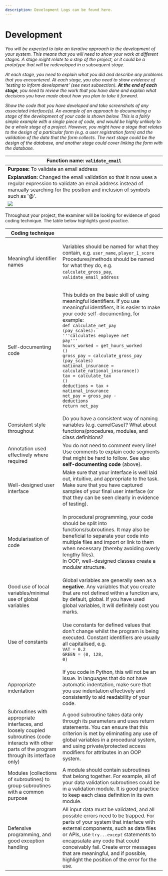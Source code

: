 ```yaml
---
description: Development Logs can be found here.
---
```


# Development

_You will be expected to take an iterative approach to the development of your system. This means that you will need to show your work at different stages. A stage might relate to a step of the project, or it could be a prototype that will be redeveloped in a subsequent stage._

_At each stage, you need to explain what you did and describe any problems that you encountered. At each stage, you also need to show evidence of 'testing to inform development' (see next subsection). **At the end of each stage**, you need to review the work that you have done and explain what decisions you have made about how you plan to take it forward._

_Show the code that you have developed and take screenshots of any associated interface(s). An example of an approach to documenting a stage of the development of your code is shown below. This is a fairly simple example with a single piece of code, and would be highly unlikely to be a whole stage of a project. However, you might have a stage that relates to the design of a particular form (e.g. a user registration form) and the validation of the data that the form collects. The next stage could be the design of the database, and another stage could cover linking the form with the database._

| **Function name:** `validate_email`                                                                                                                                                                      |
| -------------------------------------------------------------------------------------------------------------------------------------------------------------------------------------------------------- |
| **Purpose:** To validate an email address                                                                                                                                                                |
| **Explanation:** Changed the email validation so that it now uses a regular expression to validate an email address instead of manually searching for the position and inclusion of symbols such as '@'. |
| ![](https://isaaccomputerscience.org/api/any/api/images/content/computer\_science/software\_engineering/software\_project/figures/isaac\_cs\_soft\_prog\_cwk\_testing\_update\_code.png)                 |

Throughout your project, the examiner will be looking for evidence of good coding technique. The table below highlights good practice.

| Coding technique                                                                                                                                     |                                                                                                                                                                                                                                                                                                                                                                                                                                                                                                                                                                                                                                                |
| ---------------------------------------------------------------------------------------------------------------------------------------------------- | ---------------------------------------------------------------------------------------------------------------------------------------------------------------------------------------------------------------------------------------------------------------------------------------------------------------------------------------------------------------------------------------------------------------------------------------------------------------------------------------------------------------------------------------------------------------------------------------------------------------------------------------------- |
| Meaningful identifier names                                                                                                                          | <p>Variables should be named for what they contain, e.g. <code>user_name</code>, <code>player_1_score</code><br>Procedures/methods should be named for what they do, e.g. <code>calculate_gross_pay</code>, <code>validate_email_address</code></p>                                                                                                                                                                                                                                                                                                                                                                                            |
| Self-documenting code                                                                                                                                | <p>This builds on the basic skill of using meaningful identifiers. If you use meaningful identifiers, it is easier to make your code self-documenting, for example:<br><code>def calculate_net_pay (pay_scales):</code><br><code>'''calculates employee net pay'''</code><br><code>hours_worked = get_hours_worked ()</code><br><code>gross_pay = calculate_gross_pay (pay_scales)</code><br><code>national_insurance = calculate_national_insurance()</code><br><code>tax = calculate_tax ()</code><br><code>deductions = tax + national_insurance</code><br><code>net_pay = gross_pay - deductions</code><br><code>return net_pay</code></p> |
| Consistent style throughout                                                                                                                          | Do you have a consistent way of naming variables (e.g. camelCase)? What about functions/procedures, modules, and class definitions?                                                                                                                                                                                                                                                                                                                                                                                                                                                                                                            |
| Annotation used effectively where required                                                                                                           | You do not need to comment every line! Use comments to explain code segments that might be hard to follow. See also **self-documenting code** (above).                                                                                                                                                                                                                                                                                                                                                                                                                                                                                         |
| Well-designed user interface                                                                                                                         | Make sure that your interface is well laid out, intuitive, and appropriate to the task. Make sure that you have captured samples of your final user interface (or that they can be seen clearly in evidence of testing).                                                                                                                                                                                                                                                                                                                                                                                                                       |
| Modularisation of code                                                                                                                               | <p>In procedural programming, your code should be split into functions/subroutines. It may also be beneficial to separate your code into multiple files and import or link to them when necessary (thereby avoiding overly lengthy files).<br>In OOP, well-designed classes create a modular structure.</p>                                                                                                                                                                                                                                                                                                                                    |
| Good use of local variables/minimal use of global variables                                                                                          | Global variables are generally seen as a **negative**. Any variables that you create that are not defined within a function are, by default, global. If you have used global variables, it will definitely cost you marks.                                                                                                                                                                                                                                                                                                                                                                                                                     |
| Use of constants                                                                                                                                     | <p>Use constants for defined values that don't change whilst the program is being executed. Constant identifiers are usually all capitalised, e.g.<br><code>VAT = 0.2</code><br><code>GREEN = (0, 128, 0)</code></p>                                                                                                                                                                                                                                                                                                                                                                                                                           |
| Appropriate indentation                                                                                                                              | If you code in Python, this will not be an issue. In languages that do not have automatic indentation, make sure that you use indentation effectively and consistently to aid readability of your code.                                                                                                                                                                                                                                                                                                                                                                                                                                        |
| Subroutines with appropriate interfaces, and loosely coupled subroutines (code interacts with other parts of the program through its interface only) | A good subroutine takes data only through its parameters and uses return statements. You can ensure that this criterion is met by eliminating any use of global variables in a procedural system, and using private/protected access modifiers for attributes in an OOP system.                                                                                                                                                                                                                                                                                                                                                                |
| Modules (collections of subroutines) to group subroutines with a common purpose                                                                      | A module should contain subroutines that belong together. For example, all of your data validation subroutines could be in a validation module. It is good practice to keep each class definition in its own module.                                                                                                                                                                                                                                                                                                                                                                                                                           |
| Defensive programming, and good exception handling                                                                                                   | All input data must be validated, and all possible errors need to be trapped. For parts of your system that interface with external components, such as data files or APIs, use `try...except` statements to encapsulate any code that could conceivably fail. Create error messages that are meaningful, and if possible, highlight the position of the error for the use.                                                                                                                                                                                                                                                                    |
